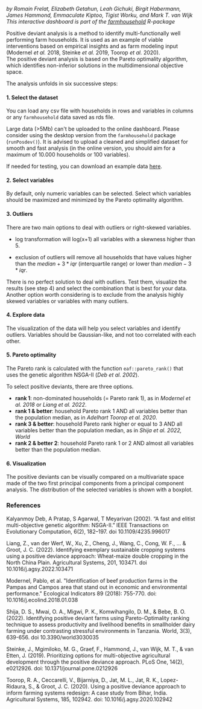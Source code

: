 *by Romain Frelat, Elizabeth Getahun, Leah Gichuki, Birgit Habermann, James Hammond, Emmaculate Kiptoo, Tigist Worku, and Mark T. van Wijk*  
*This interactive dashboard is part of the [farmhousehold](https://github.com/rfrelat/farmhousehold) R-package*


Positive deviant analysis is a method to identify multi-functionally well performing farm households. It is used as an example of viable interventions based on empirical insights and as farm modeling input (Modernel *et al.* 2018, Steinke *et al.* 2019, Toorop *et al.* 2020).      
The positive deviant analysis is based on the Pareto optimality algorithm, which identifies non-inferior solutions in the multidimensional objective space. 

The analysis unfolds in six successive steps:  

#### **1. Select the dataset**

You can load any csv file with households in rows and variables in columns or any `farmhousehold` data saved as rds file.  

Large data (>5Mb) can't be uploaded to the online dashboard. Please consider using the desktop version from the `farmhousehold` package (`runPosdev()`). It is advised to upload a cleaned and simplified dataset for smooth and fast analysis (in the online version, you should aim for a maximum of 10.000 households or 100 variables).   

If needed for testing, you can download an example data [here](https://github.com/rfrelat/farmhousehold/raw/main/inst/extdata/mini_rhomis.rds).  

#### **2. Select variables**

By default, only numeric variables can be selected. Select which variables should be maximized and minimized by the Pareto optimality algorithm.


#### **3. Outliers**

There are two main options to deal with outliers or right-skewed variables.  

- log transformation will log(x+1) all variables with a skewness higher than 5.    

- exclusion of outliers will remove all households that have values higher than the $median +3 * iqr$ (interquartile range) or lower than $median -3 * iqr$.  

There is no perfect solution to deal with outliers. Test them, visualize the results (see step 4) and select the combination that is best for your data. Another option worth considering is to exclude from the analysis highly skewed variables or variables with many outliers.  


#### **4. Explore data**

The visualization of the data will help you select variables and identify outliers. Variables should be Gaussian-like, and not too correlated with each other.       


#### **5. Pareto optimality**

The Pareto rank is calculated with the function `eaf::pareto_rank()` that uses the genetic algorithm NSGA-II (*Deb et al. 2002*).

To select positive deviants, there are three options.

- **rank 1**: non-dominated households (= Pareto rank 1), as in *Modernel et al. 2018* or *Liang et al. 2022*.    
- **rank 1 & better**: household Pareto rank 1 AND all variables better than the population median, as in *Adelhart Toorop et al. 2020*.
- **rank 3 & better**: household Pareto rank higher or equal to 3 AND all variables better than the population median, as in *Shija et al. 2022, World*
- **rank 2 & better 2**: household Pareto rank 1 or 2 AND almost all variables better than the population median.



#### **6. Visualization**

The positive deviants can be visually compared on a multivariate space made of the two first principal components from a principal component analysis. The distribution of the selected variables is shown with a boxplot. 



### References

Kalyanmoy Deb, A Pratap, S Agarwal, T Meyarivan (2002). “A fast and elitist multi-objective genetic algorithm: NSGA-II.” IEEE Transactions on Evolutionary Computation, 6(2), 182–197. doi 10.1109/4235.996017  

Liang, Z., van der Werf, W., Xu, Z., Cheng, J., Wang, C., Cong, W. F., ... & Groot, J. C. (2022). Identifying exemplary sustainable cropping systems using a positive deviance approach: Wheat-maize double cropping in the North China Plain. Agricultural Systems, 201, 103471. doi 10.1016/j.agsy.2022.103471

Modernel, Pablo, et al. "Identification of beef production farms in the Pampas and Campos area that stand out in economic and environmental performance." Ecological Indicators 89 (2018): 755-770. doi: 10.1016/j.ecolind.2018.01.038  

Shija, D. S., Mwai, O. A., Migwi, P. K., Komwihangilo, D. M., & Bebe, B. O. (2022). Identifying positive deviant farms using Pareto-Optimality ranking technique to assess productivity and livelihood benefits in smallholder dairy farming under contrasting stressful environments in Tanzania. World, 3(3), 639-656. doi 10.3390/world3030035    

Steinke, J., Mgimiloko, M. G., Graef, F., Hammond, J., van Wijk, M. T., & van Etten, J. (2019). Prioritizing options for multi-objective agricultural development through the positive deviance approach. PLoS One, 14(2), e0212926. doi: 10.1371/journal.pone.0212926   

Toorop, R. A., Ceccarelli, V., Bijarniya, D., Jat, M. L., Jat, R. K., Lopez-Ridaura, S., & Groot, J. C. (2020). Using a positive deviance approach to inform farming systems redesign: A case study from Bihar, India. Agricultural Systems, 185, 102942. doi: 10.1016/j.agsy.2020.102942   
